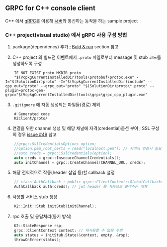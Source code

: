 ## GRPC for C++ console client

C++ 에서 [gRPC](https://grpc.io)를 이용해 [서버](../K2svc/README.md)와 통신하는 동작을 하는 sample project

### C++ project(visual studio) 에서 gRPC 사용 구성 방법

 1. package(dependency) 추가 ; [Buld & run](../README.md#build-and-run) section 참고

 2. C++ project 의 빌드전 이벤트에서 `.proto` 파일로부터 message 및 stub 코드를 생성하도록 구성
```batch
	IF NOT EXIST proto MKDIR proto
	"$(VcpkgCurrentInstalledDir)tools\protobuf\protoc.exe" -I="$(SolutionDir)proto" -I="$(VcpkgCurrentInstalledDir)include" --cpp_out="proto" --grpc_out="proto" "$(SolutionDir)proto\*.proto" --plugin=protoc-gen-grpc="$(VcpkgCurrentInstalledDir)tools\grpc\grpc_cpp_plugin.exe"
```

 3. `.gitignore` 에 자동 생성되는 파일들(경로) 제외
```.gitignore
	# Generated code
	K2client/proto/
```

 4. 연결을 위한 channel 생성 및 해당 채널에 자격(credential)옵션 부여 ; SSL 구성의 경우 [issue #49](https://github.com/alkee-allm/k2proto/issues/49) 참고
```cpp
	//grpc::SslCredentialsOptions option;
	//option.pem_root_certs = read("localhost.pem"); // 서버의 인증서 필요(certmgr 또는 dotnet dev-cert 명령 이용해 추출)
	//auto creds = grpc::SslCredentials(option);
	auto creds = grpc::InsecureChannelCredentials();
	auto initChannel = grpc::CreateChannel(CHANNEL_URL, creds);
```

 5. 해당 전역적으로 작동(header 삽입 등)할 callback 설정
```cpp
	// class AuthCallback : public grpc::ClientContext::GlobalCallbacks
	AuthCallback auth(creds); // jwt header 를 자동으로 붙여주는 개체
```

 6. 사용할 서비스 stub 생성
```cpp
	K2::Init::Stub initStub(initChannel);
```

 7. rpc 호출 및 응답처리(동기 방식)
```cpp
	K2::StateResponse rsp;
	grpc::ClientContext context; // 재사용할 수 없음 주의
	auto status = initStub.State(&context, empty, &rsp);
	throwOnError(status);
```
